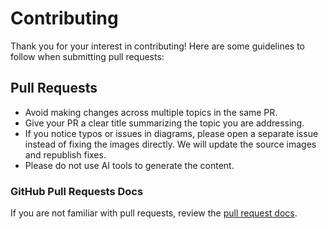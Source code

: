 Contributing
============

Thank you for your interest in contributing! Here are some guidelines to follow when submitting pull requests:

## Pull Requests

* Avoid making changes across multiple topics in the same PR.
* Give your PR a clear title summarizing the topic you are addressing.
* If you notice typos or issues in diagrams, please open a separate issue instead of fixing the images directly. We will update the source images and republish fixes.
* Please do not use AI tools to generate the content.

### GitHub Pull Requests Docs

If you are not familiar with pull requests, review the [pull request docs](https://help.github.com/articles/using-pull-requests/).

